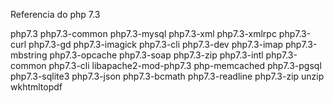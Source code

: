 Referencia do php 7.3

php7.3 php7.3-common php7.3-mysql php7.3-xml php7.3-xmlrpc php7.3-curl php7.3-gd php7.3-imagick php7.3-cli php7.3-dev php7.3-imap php7.3-mbstring php7.3-opcache php7.3-soap php7.3-zip php7.3-intl php7.3-common php7.3-cli libapache2-mod-php7.3 php-memcached php7.3-pgsql php7.3-sqlite3 php7.3-json php7.3-bcmath php7.3-readline php7.3-zip unzip wkhtmltopdf
